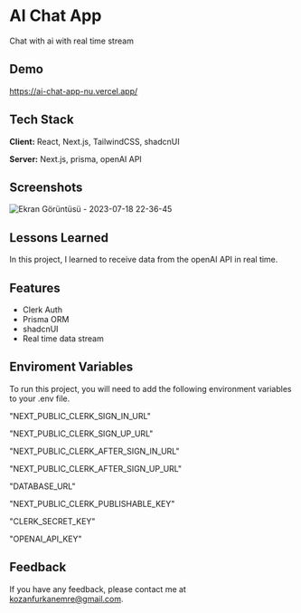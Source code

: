 
# AI Chat App

Chat with ai with real time stream
## Demo

https://ai-chat-app-nu.vercel.app/  
## Tech Stack

**Client:** React, Next.js, TailwindCSS, shadcnUI

**Server:**  Next.js, prisma, openAI API

  
## Screenshots

![Ekran Görüntüsü - 2023-07-18 22-36-45](https://github.com/dukeofsoftware/ai-chat-app/assets/89215036/ea75fd5a-871f-4aaf-8b2a-63f38ff04ee7)


  


  ## Lessons Learned
In this project, I learned to receive data from the openAI API in real time.

## Features

- Clerk  Auth
- Prisma ORM
- shadcnUI
- Real time data stream

  
## Enviroment Variables

To run this project, you will need to add the following environment variables to your .env file.

"NEXT_PUBLIC_CLERK_SIGN_IN_URL"

"NEXT_PUBLIC_CLERK_SIGN_UP_URL"

"NEXT_PUBLIC_CLERK_AFTER_SIGN_IN_URL"

"NEXT_PUBLIC_CLERK_AFTER_SIGN_UP_URL"

"DATABASE_URL"

"NEXT_PUBLIC_CLERK_PUBLISHABLE_KEY"

"CLERK_SECRET_KEY"

"OPENAI_API_KEY"

  
## Feedback

If you have any feedback, please contact me at kozanfurkanemre@gmail.com.





  
